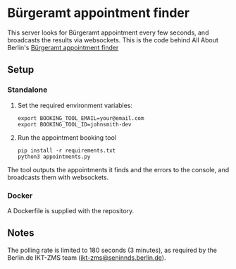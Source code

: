 # Bürgeramt appointment finder

This server looks for Bürgeramt appointment every few seconds, and broadcasts the results via websockets. This is the code behind All About Berlin's [Bürgeramt appointment finder](https://allaboutberlin.com/tools/appointment-finder)

## Setup

### Standalone

1. Set the required environment variables:
    ```
    export BOOKING_TOOL_EMAIL=your@email.com
    export BOOKING_TOOL_ID=johnsmith-dev
    ```

2. Run the appointment booking tool
    ```
    pip install -r requirements.txt
    python3 appointments.py
    ```

The tool outputs the appointments it finds and the errors to the console, and broadcasts them with websockets.

### Docker

A Dockerfile is supplied with the repository.

## Notes

The polling rate is limited to 180 seconds (3 minutes), as required by the Berlin.de IKT-ZMS team (ikt-zms@seninnds.berlin.de).
